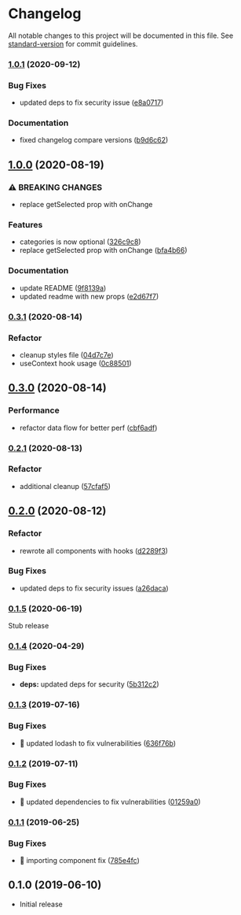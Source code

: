 # Changelog

All notable changes to this project will be documented in this file. See [standard-version](https://github.com/conventional-changelog/standard-version) for commit guidelines.

### [1.0.1](https://github.com/statebait/react-awesome-selector/compare/v1.0.0...v1.0.1) (2020-09-12)

### Bug Fixes

- updated deps to fix security issue ([e8a0717](https://github.com/statebait/react-awesome-selector/commit/e8a07171cc709bdae7fd61b84122a5b86004dd9a))

### Documentation

- fixed changelog compare versions ([b9d6c62](https://github.com/statebait/react-awesome-selector/commit/b9d6c620da25e0d69ad7a0df78b68e9126f38924))

## [1.0.0](https://github.com/statebait/react-awesome-selector/compare/v0.3.1...v1.0.0) (2020-08-19)

### ⚠ BREAKING CHANGES

- replace getSelected prop with onChange

### Features

- categories is now optional ([326c9c8](https://github.com/statebait/react-awesome-selector/commit/326c9c87fad366f7de0b5e2621dd28377ff64897))
- replace getSelected prop with onChange ([bfa4b66](https://github.com/statebait/react-awesome-selector/commit/bfa4b66976381637707f70124ef4ccbca857e852))

### Documentation

- update README ([9f8139a](https://github.com/statebait/react-awesome-selector/commit/9f8139a089d64794a45abf33e73a9c1bb243a151))
- updated readme with new props ([e2d67f7](https://github.com/statebait/react-awesome-selector/commit/e2d67f7326710fcff5f2a0dc2eb3617c21791dc8))

### [0.3.1](https://github.com/statebait/react-awesome-selector/compare/v0.3.0...v0.3.1) (2020-08-14)

### Refactor

- cleanup styles file ([04d7c7e](https://github.com/statebait/react-awesome-selector/commit/04d7c7e4f35d9a553c1346bbcc4a26ee58a8b538))
- useContext hook usage ([0c88501](https://github.com/statebait/react-awesome-selector/commit/0c88501d9897bc9960d122e583ef37dfe869c373))

## [0.3.0](https://github.com/statebait/react-awesome-selector/compare/v0.2.1...v0.3.0) (2020-08-14)

### Performance

- refactor data flow for better perf ([cbf6adf](https://github.com/statebait/react-awesome-selector/commit/cbf6adf800373b2a1220f45e3467ba2fdb4835ff))

### [0.2.1](https://github.com/statebait/react-awesome-selector/compare/v0.2.0...v0.2.1) (2020-08-13)

### Refactor

- additional cleanup ([57cfaf5](https://github.com/statebait/react-awesome-selector/commit/57cfaf5b35a7f8e854160d84bf076cb56bafdfd3))

## [0.2.0](https://github.com/statebait/react-awesome-selector/compare/v0.1...v0.2.0) (2020-08-12)

### Refactor

- rewrote all components with hooks ([d2289f3](https://github.com/statebait/react-awesome-selector/commit/d2289f3843bfa2a86230bdbd0ddb402916dc44e3))

### Bug Fixes

- updated deps to fix security issues ([a26daca](https://github.com/statebait/react-awesome-selector/commit/a26dacaa3bc2698fd10cfb9c52d19dca7ba22616))

### [0.1.5](https://github.com/statebait/react-awesome-selector/compare/v0.1.4...v0.1.5) (2020-06-19)

Stub release

### [0.1.4](https://github.com/shadxx7/react-awesome-selector/compare/v0.1.3...v0.1.4) (2020-04-29)

### Bug Fixes

- **deps:** updated deps for security ([5b312c2](https://github.com/shadxx7/react-awesome-selector/commit/5b312c26b87edd8aea43130b3dc2ee050e7cb2f2))

### [0.1.3](https://github.com/shadxx7/react-awesome-selector/compare/v0.1.2...v0.1.3) (2019-07-16)

### Bug Fixes

- 🐛 updated lodash to fix vulnerabilities ([636f76b](https://github.com/shadxx7/react-awesome-selector/commit/636f76b))

### [0.1.2](https://github.com/shadxx7/react-awesome-selector/compare/v0.1.1...v0.1.2) (2019-07-11)

### Bug Fixes

- 🐛 updated dependencies to fix vulnerabilities ([01259a0](https://github.com/shadxx7/react-awesome-selector/commit/01259a0))

### [0.1.1](https://github.com/shadxx7/react-awesome-selector/compare/v0.1.0...v0.1.1) (2019-06-25)

### Bug Fixes

- 🐛 importing component fix ([785e4fc](https://github.com/shadxx7/react-awesome-selector/commit/785e4fc))

## 0.1.0 (2019-06-10)

- Initial release
